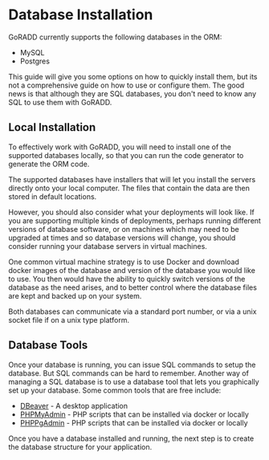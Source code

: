 # Database Installation

GoRADD currently supports the following databases in the ORM:

- MySQL
- Postgres

This guide will give you some options on how to quickly install them, but its
not a comprehensive guide on how to use or configure them. The good news is
that although they are SQL databases, you don't need to know any SQL to use
them with GoRADD.

## Local Installation
To effectively work with GoRADD, you will need to install one of the supported
databases locally, so that you can run the code generator to generate the ORM code.

The supported databases have installers that will let you install the servers directly onto
your local computer. The files that contain the data are then stored in default locations.

However, you should also consider what your deployments will look like. If you are supporting
multiple kinds of deployments, perhaps running different versions of database software,
or on machines which may need to be upgraded at times and so database versions will change,
you should consider running your database servers in virtual machines. 

One common virtual machine strategy is to use Docker and download docker images of
the database and version of the database you would like to use. You then would 
have the ability to quickly switch versions of the database as the need arises, and
to better control where the database files are kept and backed up on your system.

Both databases can communicate via a standard port number, or via a unix socket file if
on a unix type platform.

## Database Tools
Once your database is running, you can issue SQL commands to setup the database. But SQL
commands can be hard to remember. Another way of managing a SQL database is to use a
database tool that lets you graphically set up your database. Some common tools that are free
include:
- [DBeaver](https://dbeaver.io) - A desktop application
- [PHPMyAdmin](https://hub.docker.com/_/phpmyadmin) - PHP scripts that can be installed via docker or locally
- [PHPPgAdmin](https://hub.docker.com/r/dockage/phppgadmin) - PHP scripts that can be installed via docker or locally

Once you have a database installed and running, the next step is to create the database
structure for your application.
